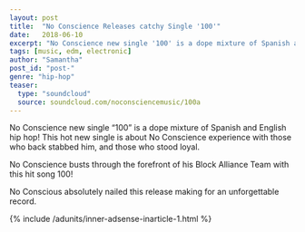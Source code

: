 ```yaml
---
layout: post
title:  "No Conscience Releases catchy Single '100'"
date:   2018-06-10
excerpt: "No Conscience new single '100' is a dope mixture of Spanish and English hip hop!"
tags: [music, edm, electronic]
author: "Samantha"
post_id: "post-"
genre: "hip-hop"
teaser:
  type: "soundcloud"
  source: soundcloud.com/noconsciencemusic/100a
---
```

No Conscience new single “100” is a dope mixture of Spanish and English hip hop! This hot new single is about No Conscience experience with those who back stabbed him, and those who stood loyal.

No Conscience busts through the forefront of his Block Alliance Team with this hit song 100!

No Conscious absolutely nailed this release making for an unforgettable record.

{% include /adunits/inner-adsense-inarticle-1.html %}
